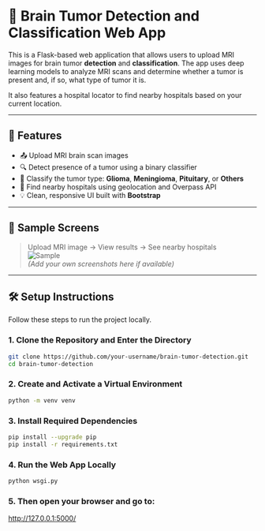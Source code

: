 # 🧠 Brain Tumor Detection and Classification Web App

This is a Flask-based web application that allows users to upload MRI images for brain tumor **detection** and **classification**. The app uses deep learning models to analyze MRI scans and determine whether a tumor is present and, if so, what type of tumor it is.

It also features a hospital locator to find nearby hospitals based on your current location.

---

## 🚀 Features

- 📤 Upload MRI brain scan images  
- 🔍 Detect presence of a tumor using a binary classifier  
- 🧠 Classify the tumor type: **Glioma**, **Meningioma**, **Pituitary**, or **Others**  
- 📍 Find nearby hospitals using geolocation and Overpass API  
- 💡 Clean, responsive UI built with **Bootstrap**

---

## 📸 Sample Screens

> Upload MRI image → View results → See nearby hospitals  
![Sample](static/sample-ui.png)  
*(Add your own screenshots here if available)*

---

## 🛠️ Setup Instructions

Follow these steps to run the project locally.

### 1. Clone the Repository and Enter the Directory

```bash
git clone https://github.com/your-username/brain-tumor-detection.git
cd brain-tumor-detection
```
### 2. Create and Activate a Virtual Environment

```bash
python -m venv venv
```
### 3. Install Required Dependencies
```bash
pip install --upgrade pip
pip install -r requirements.txt
```
### 4. Run the Web App Locally
```bash
python wsgi.py
```

### 5. Then open your browser and go to:
http://127.0.0.1:5000/
